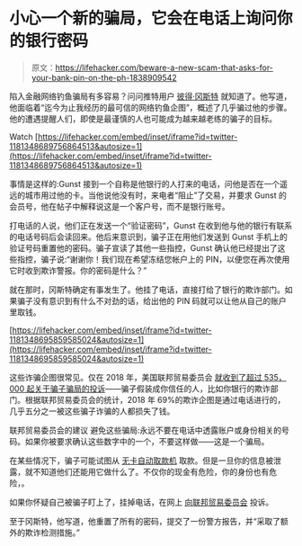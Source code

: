 # 小心一个新的骗局，它会在电话上询问你的银行密码

> 原文：<https://lifehacker.com/beware-a-new-scam-that-asks-for-your-bank-pin-on-the-ph-1838909542>

陷入金融网络钓鱼骗局有多容易？问问推特用户 [彼得·冈斯特](https://twitter.com/DigitalLawyer/status/1181348689756864513) 就知道了。他写道，他面临着“迄今为止我经历的最可信的网络钓鱼企图”，概述了几乎骗过他的步骤。他的遭遇提醒人们，即使是最谨慎的人也可能成为越来越老练的骗子的目标。

Watch [https://lifehacker.com/embed/inset/iframe?id=twitter-1181348689756864513&autosize=1](https://lifehacker.com/embed/inset/iframe?id=twitter-1181348689756864513&autosize=1) 

事情是这样的:Gunst 接到一个自称是他银行的人打来的电话，问他是否在一个遥远的城市用过他的卡。当他说他没有时，来电者“阻止”了交易，并要求 Gunst 的会员号，他在帖子中解释说这是一个客户号，而不是银行账号。

打电话的人说，他们正在发送一个“验证密码”，Gunst 在收到他与他的银行有联系的电话号码后会读回来。他后来意识到，骗子正在用他们发送到 Gunst 手机上的验证号码重置他的密码。骗子宣读了其他一些指控，Gunst 确认他已经提出了这些指控，骗子说:“谢谢你！我们现在希望冻结您帐户上的 PIN，以便您在再次使用它时收到欺诈警报。你的密码是什么？”

就在那时，冈斯特确定有事发生了。他挂了电话，直接打给了银行的欺诈部门。如果骗子没有意识到有什么不对劲的话，给出他的 PIN 码就可以让他从自己的账户里取钱。

 [https://lifehacker.com/embed/inset/iframe?id=twitter-1181348695859585024&autosize=1](https://lifehacker.com/embed/inset/iframe?id=twitter-1181348695859585024&autosize=1) 

这些诈骗企图很常见。仅在 2018 年，美国联邦贸易委员会 [就收到了超过 535，000 起关于骗子骗局的投诉](https://www.ftc.gov/system/files/documents/reports/consumer-sentinel-network-data-book-2018/consumer_sentinel_network_data_book_2018_0.pdf)——骗子假装成你信任的人，比如你银行的欺诈部门。根据联邦贸易委员会的统计，2018 年 69%的欺诈企图是通过电话进行的，几乎五分之一被这些骗子诈骗的人都损失了钱。

联邦贸易委员会的建议 避免这些骗局:永远不要在电话中透露账户或身份相关的号码。如果你被要求确认这些数字中的一个，不要这样做——这是一个骗局。

在某些情况下，骗子可能试图从 [无卡自动取款机](https://twocents.lifehacker.com/watch-out-for-this-new-banking-scam-1830223508) 取款。但是一旦你的信息被泄露，就不知道他们还能用它做什么了。不仅你的现金有危险，你的身份也有危险，。

如果你怀疑自己被骗子盯上了，挂掉电话，在网上 [向联邦贸易委员会](https://www.ftccomplaintassistant.gov) 投诉。

至于冈斯特，他写道，他重置了所有的密码，提交了一份警方报告，并“采取了额外的欺诈检测措施。”